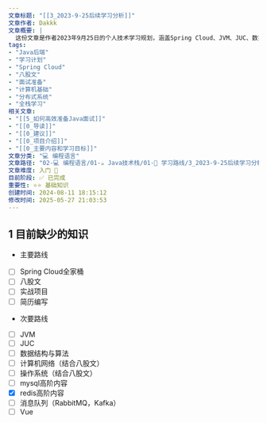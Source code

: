 ```yaml
---
文章标题: "[[3_2023-9-25后续学习分析]]" 
文章作者: Dakkk
文章概要: |
  这份文章是作者2023年9月25日的个人技术学习规划，涵盖Spring Cloud、JVM、JUC、数据结构算法等Java后端核心技术栈，以及计算机基础和Vue前端，旨在提升技术能力和竞争力。
tags:
- "Java后端"
- "学习计划"
- "Spring Cloud"
- "八股文"
- "面试准备"
- "计算机基础"
- "分布式系统"
- "全栈学习"
相关文章:
- "[[5_如何高效准备Java面试]]"
- "[[0_导读]]"
- "[[0_建议]]"
- "[[0_项目介绍]]"
- "[[0_主要内容和学习目标]]"
文章分类: "💻 编程语言"
文章路径: "02-💻 编程语言/01-☕ Java技术栈/01-🎯 学习路线/3_2023-9-25后续学习分析.md"
文章难度: 入门 🌱
目前阶段: ✅ 已完成
重要性: ⭐⭐ 基础知识
创建时间: 2024-08-11 18:15:12
修改时间: 2025-05-27 21:03:53
---
```



## 1 目前缺少的知识

- 主要路线
- [ ] Spring Cloud全家桶
- [ ] 八股文
- [ ] 实战项目
- [ ] 简历编写

- 次要路线
- [ ] JVM
- [ ] JUC
- [ ] 数据结构与算法
- [ ] 计算机网络（结合八股文）
- [ ] 操作系统（结合八股文）
- [ ] mysql高阶内容
- [x] redis高阶内容
- [ ] 消息队列（RabbitMQ，Kafka）
- [ ] Vue
